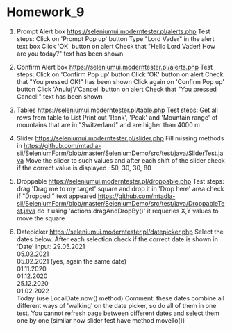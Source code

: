 # Homework_9

1. Prompt Alert box https://seleniumui.moderntester.pl/alerts.php
Test steps:
Click on 'Prompt Pop up' button
Type "Lord Vader" in the alert text box
Click 'OK' button on alert
Check that "Hello Lord Vader! How are you today?" text has been shown

2. Confirm Alert box https://seleniumui.moderntester.pl/alerts.php
Test steps:
Click on 'Confirm Pop up' button
Click 'OK' button on alert
Check that "You pressed OK!" has been shown
Click again on 'Confirm Pop up' button
Click 'Anuluj'/'Cancel' button on alert
Check that "You pressed Cancel!" text has been shown

3. Tables https://seleniumui.moderntester.pl/table.php
Test steps:
Get all rows from table to List
Print out 'Rank', 'Peak' and 'Mountain range' of mountains that are in "Switzerland" and are higher than 4000 m

4. Slider https://seleniumui.moderntester.pl/slider.php
Fill missing methods in https://github.com/mtadla-sii/SeleniumForm/blob/master/SeleniumDemo/src/test/java/SliderTest.java
Move the slider to such values and after each shift of the slider check if the correct value is displayed -50, 30, 30, 80

5. Droppable https://seleniumui.moderntester.pl/droppable.php
Test steps:
drag 'Drag me to my target' square and drop it in 'Drop here' area
check if "Dropped!" text appeared
https://github.com/mtadla-sii/SeleniumForm/blob/master/SeleniumDemo/src/test/java/DroppableTest.java
do it using 'actions.dragAndDropBy()' it requeries X,Y values to move the square

6. Datepicker https://seleniumui.moderntester.pl/datepicker.php
Select the dates below. After each selection check if the correct date is shown in 'Date' input:
29.05.2021  
05.02.2021  
05.02.2021 (yes, again the same date)  
01.11.2020  
01.12.2020  
25.12.2020  
01.02.2022  
Today (use LocalDate.now() method)
Comment: these dates combine all different ways of 'walking' on the date picker, so do all of them in one test. You cannot refresh page between different dates and select them one by one (similar how slider test have method moveTo())
